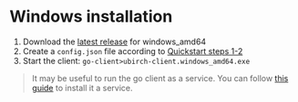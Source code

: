 # Windows installation

1. Download the [latest release](https://github.com/ubirch/ubirch-client-go/releases)  for windows_amd64
2. Create a `config.json` file according to [Quickstart steps 1-2](https://github.com/ubirch/ubirch-client-go#quick-start)
3. Start the client: `go-client>ubirch-client.windows_amd64.exe`

> It may be useful to run the go client as a service. You can follow [this guide](https://www.howtogeek.com/50786/using-srvstart-to-run-any-application-as-a-windows-service/)
> to install it a service.
